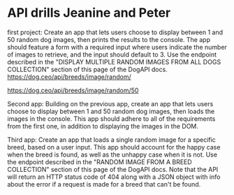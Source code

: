 # API drills Jeanine and Peter

first project:
Create an app that lets users choose to display between 1 and 50 random dog images, then prints the results to the console. The app should feature a form with a required input where users indicate the number of images to retrieve, and the input should default to 3. Use the endpoint described in the "DISPLAY MULTIPLE RANDOM IMAGES FROM ALL DOGS COLLECTION" section of this page of the DogAPI docs.
https://dog.ceo/api/breeds/image/random/

https://dog.ceo/api/breeds/image/random/50

Second app:
Building on the previous app, create an app that lets users choose to display between 1 and 50 random dog images, then loads the images in the console. This app should adhere to all of the requirements from the first one, in addition to displaying the images in the DOM.

Third app:
Create an app that loads a single random image for a specific breed, based on a user input. This app should account for the happy case when the breed is found, as well as the unhappy case when it is not. Use the endpoint described in the "RANDOM IMAGE FROM A BREED COLLECTION" section of this page of the DogAPI docs. Note that the API will return an HTTP status code of 404 along with a JSON object with info about the error if a request is made for a breed that can't be found.